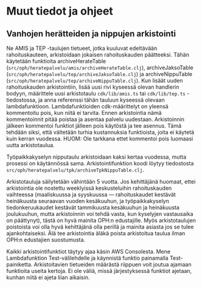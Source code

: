 # Muut tiedot ja ohjeet

## Vanhojen herätteiden ja nippujen arkistointi

Ne AMIS ja TEP -taulujen tietueet, jotka kuuluvat edeltävään rahoituskauteen, 
arkistoidaan jokaisen rahoituskauden päätteeksi. Tähän käytetään funktioita
archiveHerateTable (`src/oph/heratepalvelu/amis/archiveHerateTable.clj`),
archiveJaksoTable (`src/oph/heratepalvelu/tep/archiveJaksoTable.clj`) ja
archiveNippuTable (`src/oph/heratepalvelu/tep/archiveNippuTable.clj`). Kun
lisäät uuden rahoituskauden arkistointiin, lisää uusi rivi kyseessä olevan
handlerin bodyyn, määrittele uusi arkistotaulu `cdk/lib/amis.ts` tai
`cdk/lib/tep.ts` -tiedostossa, ja anna referenssi tähän tauluun kyseessä olevaan
lambdafunktioon. Lambdafunktioiden cdk-määrittelyt on yleensä kommentoitu pois,
kun niitä ei tarvita. Ennen arkistointia nämä kommentoinnit pitää poistaa ja 
asentaa palvelu uudestaan. Arkistoinnin jälkeen kommentoi funktiot jälleen 
pois käytöstä ja tee asennus. Tämä tehdään siksi, että vältetään turhia 
kustannuksia funktioista, joita ei käytetä kuin kerran vuodessa. HUOM: Ole 
tarkkana ettet kommentoi pois luomaasi uutta arkistotaulua.

Työpaikkakyselyn nipputaulu arkistoidaan kaksi kertaa vuodessa, mutta prosessi
on käytännössä sama. Arkistointifunktion koodi löytyy tiedostosta
`src/oph/heratepalvelu/tpk/archiveTpkNippuTable.clj`.

Arkistotauluja säilytetään vähintään 5 vuotta. Jos kehittäjänä huomaat, ettei 
arkistointia ole nostettu weeklyissä keskusteluihin rahoituskauden 
vaihteessa (maaliskuussa ja syyskuussa — rahoituskaudet kestävät heinäkuusta
seuraavan vuoden kesäkuuhun, ja työpaikkakyselyn tiedonkeruukaudet kestävät
tammikuusta kesäkuuhun ja heinäkuusta joulukuuhun, mutta arkistoinnin voi tehdä
vasta, kun kyselyjen vastausaika on päättynyt), tästä on hyvä mainita OPH:n 
edustajille. Myös arkistotaulujen poistoista voi olla hyvä kehittäjänä olla 
perillä ja mainita asiasta jos se tulee ajankohtaiseksi. Älä tee arkistointia 
äläkä poista arkistoitua taulua ilman OPH:n edustajien suostumusta.

Kaikki arkistointifunktiot täytyy ajaa käsin AWS Consolesta. Mene 
Lambdafunktion Test-välilehdelle ja käynnistä funktio painamalla 
Test-painiketta. Arkistoitavien tietueiden määrästä riippuen voit joutua 
ajamaan funktioita useita kertoja. Ei ole väliä, missä järjestyksessä 
funktiot ajetaan, kunhan niitä ei ajeta liian aikaisin.